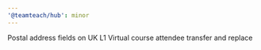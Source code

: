```yaml
---
'@teamteach/hub': minor
---
```


Postal address fields on UK L1 Virtual course attendee transfer and replace
